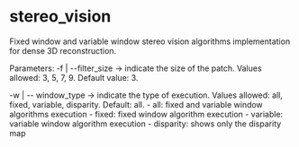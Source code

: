 # stereo_vision

Fixed window and variable window stereo vision algorithms implementation for dense 3D reconstruction.

Parameters:
-f | --filter_size	->	indicate the size of the patch. Values allowed: 3, 5, 7, 9. Default value: 3.

-w | -- window_type	->	indicate the type of execution. Values allowed: all, fixed, variable, disparity. Default: all.
				- all: fixed and variable window algorithms execution
				- fixed: fixed window algorithm execution
				- variable: variable window algorithm execution
				- disparity: shows only the disparity map

